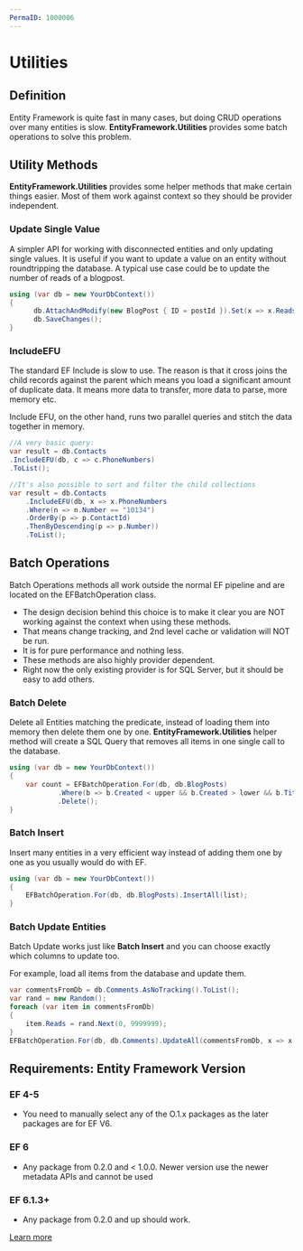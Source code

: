 ```yaml
---
PermaID: 1000006
---
```


# Utilities

## Definition

Entity Framework is quite fast in many cases, but doing CRUD operations over many entities is slow. **EntityFramework.Utilities** provides some batch operations to solve this problem.

## Utility Methods

**EntityFramework.Utilities** provides some helper methods that make certain things easier. Most of them work against context so they should be provider independent.

### Update Single Value

A simpler API for working with disconnected entities and only updating single values. It is useful if you want to update a value on an entity without roundtripping the database. A typical use case could be to update the number of reads of a blogpost. 


```csharp
using (var db = new YourDbContext())
{
      db.AttachAndModify(new BlogPost { ID = postId }).Set(x => x.Reads, 10);
      db.SaveChanges();
}
```

### IncludeEFU

The standard EF Include is slow to use. The reason is that it cross joins the child records against the parent which means you load a significant amount of duplicate data. It means more data to transfer, more data to parse, more memory etc.

Include EFU, on the other hand, runs two parallel queries and stitch the data together in memory.


```csharp
//A very basic query:
var result = db.Contacts
.IncludeEFU(db, c => c.PhoneNumbers)
.ToList();

//It's also possible to sort and filter the child collections
var result = db.Contacts
    .IncludeEFU(db, x => x.PhoneNumbers
    .Where(n => n.Number == "10134")
    .OrderBy(p => p.ContactId)
    .ThenByDescending(p => p.Number))
    .ToList();
```

## Batch Operations

Batch Operations methods all work outside the normal EF pipeline and are located on the EFBatchOperation class. 

 - The design decision behind this choice is to make it clear you are NOT working against the context when using these methods. 
 - That means change tracking, and 2nd level cache or validation will NOT be run. 
 - It is for pure performance and nothing less. 
 - These methods are also highly provider dependent. 
 - Right now the only existing provider is for SQL Server, but it should be easy to add others.

### Batch Delete

Delete all Entities matching the predicate, instead of loading them into memory then delete them one by one. **EntityFramework.Utilities** helper method will create a SQL Query that removes all items in one single call to the database.


```csharp
using (var db = new YourDbContext())
{
    var count = EFBatchOperation.For(db, db.BlogPosts)
            .Where(b => b.Created < upper && b.Created > lower && b.Title == "T2.0")
            .Delete();
}
```

### Batch Insert

Insert many entities in a very efficient way instead of adding them one by one as you usually would do with EF.


```csharp
using (var db = new YourDbContext())
{
    EFBatchOperation.For(db, db.BlogPosts).InsertAll(list);
}
```

### Batch Update Entities

Batch Update works just like **Batch Insert** and you can choose exactly which columns to update too.

For example, load all items from the database and update them.


```csharp
var commentsFromDb = db.Comments.AsNoTracking().ToList();
var rand = new Random();
foreach (var item in commentsFromDb)
{
    item.Reads = rand.Next(0, 9999999);
}
EFBatchOperation.For(db, db.Comments).UpdateAll(commentsFromDb, x => x.ColumnsToUpdate(c => c.Reads));
```

## Requirements: Entity Framework Version

### EF 4-5

 - You need to manually select any of the O.1.x packages as the later packages are for EF V6.

### EF 6

 - Any package from 0.2.0 and < 1.0.0. Newer version use the newer metadata APIs and cannot be used

### EF 6.1.3+

 - Any package from 0.2.0 and up should work.

[Learn more](https://github.com/MikaelEliasson/EntityFramework.Utilities)
